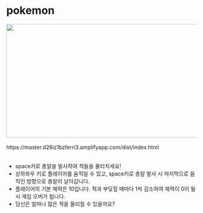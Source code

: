 # pokemon
<img src="https://github.com/ReadMyMemory/gptStudyClassTestRepo/assets/122192096/38f273c0-d2f7-4690-b726-7a9e29da4e6f" width="600" height="300">
<br><br>
https://master.d26iz1bzferri3.amplifyapp.com/dist/index.html
<br><br>

- space키로 총알을 발사하여 적들을 물리치세요! <br>
- 상하좌우 키로 플레이어를 움직일 수 있고, space키로 총알 발사 시 마지막으로 움직인 방향으로 총알이 날아갑니다. <br> 
- 플레이어의 기본 체력은 10입니다. 적과 부딪힐 때마다 1씩 감소하여 체력이 0이 될 시 게임 오버가 됩니다.  <br>
- 당신은 얼마나 많은 적을 물리칠 수 있을까요? <br>
